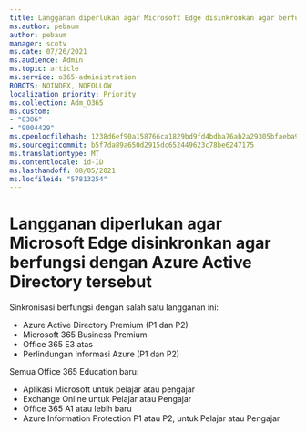 ```yaml
---
title: Langganan diperlukan agar Microsoft Edge disinkronkan agar berfungsi dengan Azure Active Directory tersebut
ms.author: pebaum
author: pebaum
manager: scotv
ms.date: 07/26/2021
ms.audience: Admin
ms.topic: article
ms.service: o365-administration
ROBOTS: NOINDEX, NOFOLLOW
localization_priority: Priority
ms.collection: Adm_O365
ms.custom:
- "8306"
- "9004429"
ms.openlocfilehash: 1238d6ef90a158766ca1829bd9fd4bdba76ab2a29305bfaeba90d2ddfaf76ccb
ms.sourcegitcommit: b5f7da89a650d2915dc652449623c78be6247175
ms.translationtype: MT
ms.contentlocale: id-ID
ms.lasthandoff: 08/05/2021
ms.locfileid: "57813254"
---
```

# <a name="subscription-needed-for-microsoft-edge-sync-to-work-with-azure-active-directory-accounts"></a>Langganan diperlukan agar Microsoft Edge disinkronkan agar berfungsi dengan Azure Active Directory tersebut

Sinkronisasi berfungsi dengan salah satu langganan ini:

- Azure Active Directory Premium (P1 dan P2)
- Microsoft 365 Business Premium
- Office 365 E3 atas
- Perlindungan Informasi Azure (P1 dan P2)

Semua Office 365 Education baru:

- Aplikasi Microsoft untuk pelajar atau pengajar
- Exchange Online untuk Pelajar atau Pengajar
- Office 365 A1 atau lebih baru
- Azure Information Protection P1 atau P2, untuk Pelajar atau Pengajar


